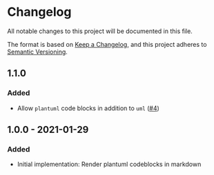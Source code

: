 # Changelog
All notable changes to this project will be documented in this file.

The format is based on [Keep a Changelog](https://keepachangelog.com/en/1.0.0/),
and this project adheres to [Semantic Versioning](https://semver.org/spec/v2.0.0.html).

## 1.1.0
### Added
- Allow `plantuml` code blocks in addition to `uml` ([#4](https://github.com/scm-manager/scm-markdown-plantuml-plugin/pull/4))

## 1.0.0 - 2021-01-29
### Added
- Initial implementation: Render plantuml codeblocks in markdown
